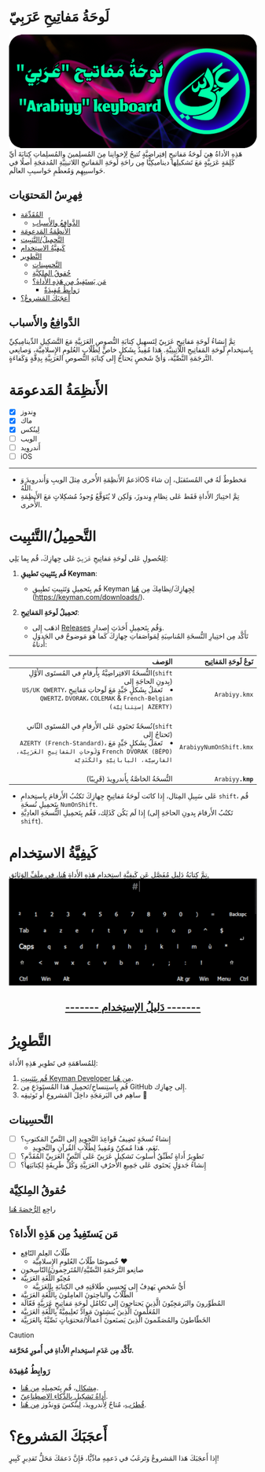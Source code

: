 # <a id="introduction"></a>لَوحَةُ مَفاتِيحِ عَرَبِيّ  
![Banner](Visuals/Banner.png)  
هَذِهِ الأداةُ هِيَ لَوحَةُ مَفاتيحٍ إفتِراضِيَّةٍ تُتيحُ لِإخوانِنا مِنَ المُسلِمينَ والمُسلِماتِ كِتابَةَ أيِّ كَلِمَةٍ عَرَبِيَّةٍ مَعَ تَشكيلِها ديناميكِيًّا مِن راحَةِ لَوحَةِ المَفاتيحِ اللاتينِيَّةِ المُدمَجَةِ أصلًا في حَواسيبِهِم وَمُعظَمِ حَواسيبِ العالَم.

## فِهرِسُ المَحتوَيات  
- [المُقَدِّمَة](#introduction)  
  - [الدَّوافِعُ والأَسباب](#motivations-and-reasons)  
- [الأَنظِمَةُ المَدعومَة](#supported-platforms)  
- [التَّحمِيلُ/التَّثبِيت](#download-install)  
- [كَيفِيَّةُ الاستِخدام](#usage)  
- [التَّطوِير](#development)  
  - [التَّحسِينات](#improvements)  
  - [حُقوقُ المِلكِيَّة](#copyright)  
  - [مَن يَستَفِيدُ مِن هَذِهِ الأَداة؟](#this-tool-will-help)  
    - [رَوابِطُ مُفِيدَةٌ](#useful-links)  
- [أَعجَبَكَ المَشروعُ؟](#like-the-project)  

## <a id="motivations-and-reasons"></a>الدَّوافِعُ والأَسباب
تِمَّ إِنشاءُ لَوحَةِ مَفاتِيحِ عَرَبِيّ لِتَسهِيلِ كِتابَةِ النُّصوصِ العَرَبِيَّةِ مَعَ التَّشكِيلِ الدِّينامِيكِيِّ بِاستِخدامِ لَوحَةِ المَفاتِيحِ اللّاتِينِيَّةِ. هَذا مُفِيدٌ بِشَكلٍ خاصٍّ لِطُلّابِ العُلومِ الإِسلامِيَّة، وَصانِعي التَّرجَمَةِ النَّصِّيَّة، وَأَيِّ شَخصٍ يَحتاجُ إِلى كِتابَةِ النُّصوصِ العَرَبِيَّةِ بِدِقَّةٍ وَكَفاءَةٍ.  

# <a id="supported-platforms"></a>الأَنظِمَةُ المَدعومَة
- [x] ‏وِندوز  
- [x] ‏ماك  
- [x] ‏لِينُكس  
- [ ] ‏الويب  
- [ ] ‏أَندروِيد  
- [ ] ‏iOS  

---  
- دَعمُ الأَنظِمَةِ الأُخرى مِثلَ الويبِ وَأَندروِيدَ وَiOS مَخطوطٌ لَهُ في المُستَقبَل، إِن شاءَ اللَّهُ.  
- تِمَّ اختِبارُ الأَداةِ فَقَط عَلى نِظامِ وِندوزَ، وَلَكِن لا يُتَوَقَّعُ وُجودُ مُشكِلاتٍ مَعَ الأَنظِمَةِ الأُخرى.  

# <a id="download-install"></a>التَّحمِيلُ/التَّثبِيت
لِلحُصولِ عَلى لَوحَةِ مَفاتِيحِ `عَرَبِيّ` عَلى جِهازِكَ، قُم بِما يَلِي:  
1. **قُم بِتَثبِيتِ تَطبِيقِ Keyman**:  
   - قُم بِتَحمِيلِ وَتَثبِيتِ تَطبِيقِ Keyman لِجِهازِكَ/نِظامِكَ مِن [هُنا](https://keyman.com/downloads/)<br>(https://keyman.com/downloads/).  

2. **تَحمِيلُ لَوحَةِ المَفاتِيحِ**:  
   - اذهَب إِلى [Releases](https://github.com/O1Anas/Arabiyy-keyboard/releases) وَقُم بِتَحمِيلِ أَحَدَثِ إِصدارٍ.  
   - تَأَكَّد مِن اختِيارِ النُّسخَةِ المُناسِبَةِ لِمَواصَفاتِ جِهازِكَ كَما هوَ مَوضوحٌ في الجَدوَلِ أَدناهُ:  

| ‏الوَصف | ‏نَوعُ لَوحَةِ المَفاتِيح |
|--:|--:|
| ‏النُّسخَةُ الافتِراضِيَّةُ بِأَرقامٍ في المُستَوى الأَوَّلِ ‏(`shift` بِدونِ الحاجَةِ إِلى)<li dir="rtl">‏تَعمَلُ بِشَكلٍ جَيِّدٍ مَعَ لَوحاتِ مَفاتِيحِ `US/UK QWERTY`، `QWERTZ`، `DVORAK`، `COLEMAK` & `French-Belgian (‏AZERTY إستِثنائِيَّة)`</li>‏ | `Arabiyy.kmx` |
| ‏نُسخَةٌ تَحتَوي عَلى الأَرقامِ في المُستَوى الثّاني ‏(`shift` تَحتاجُ إِلى)<li dir="rtl">تَعمَلُ بِشَكلٍ جَيِّدٍ مَعَ `AZERTY (French-Standard)`، `French DVORAK (BÉPO)` وَ`لَوحاتِ المَفاتِيحِ العَرَبِيَّة، الفارِسِيَّة، اليابانِيَّةِ والكَنَدِيَّة`</li>‏ | `ArabiyyNumOnShift.kmx` | 
| النُّسخَةُ الخاصَّةُ بِأَندروِيدَ (قَرِيبًا) | `Arabiyy`**`.kmp`** | 
- عَلى سَبِيلِ المِثال، إِذا كانَت لَوحَةُ مَفاتِيحِ جِهازِكَ تَكتُبُ الأَرقامَ بِاستِخدامِ `shift`، قُم بِتَحمِيلِ نُسخَةِ `NumOnShift`.  
- إِذا لَم يَكُن كَذَلِك، فَقُم بِتَحمِيلِ النُّسخَةِ العادِيَّةِ (تَكتُبُ الأَرقامَ بِدونِ الحاجَةِ إِلى `shift`).

# <a id="usage"></a>كَيفِيَّةُ الاستِخدام
تِمَّ كِتابَةُ دَلِيلٍ مُفَصَّلٍ عَن كَيفِيَّةِ استِخدامِ هَذِهِ الأَداةِ [هُنا، في مِلَفِّ الوَثائِق.](Docs-ar.md)
![Preview](../Visuals/preview-9om.gif)

<div align="center"><h2><a href="docs-ar.md">------- دَليلُ الإستِخدام -------</a></h2></div>

# <a id="development"></a>التَّطوِيرُ  
لِلمُساهَمَةِ في تَطوِيرِ هَذِهِ الأَداة:
1. [قُم بِتَثبِيتِ Keyman Developer مِن هُنا](https://keyman.com/developer/download).
2. قُم بِاستِنساخِ/تَحمِيلِ هَذا المُستَودَعِ مِن GitHub إِلى جِهازِك.
3. ساهِم في البَرمَجَةِ داخِلَ المَشروعِ أَو تَوثيقِه 💙

## <a id="improvements"></a>التَّحسِينات
- [ ] إِنشاءُ نُسخَةٍ تَضِيفُ قَواعِدَ التَّجوِيدِ إِلى النَّصِّ المَكتوبِ؟
  - نَعَم، هَذا مُمكِنٌ وَمُفِيدٌ لِطُلّابِ القُرآنِ والتَّجوِيدِ.
- [ ] تَطوِيرُ أَداةٍ تُطَبِّقُ أُسلوبَ تَشكِيلِ عَرَبِيّ عَلى النَّصِّ العَرَبِيِّ المُقَدَّمِ؟
- [ ] إِنشاءُ جَدوَلٍ يَحتَوي عَلى جَمِيعِ الأَحرُفِ العَرَبِيَّةِ وَكُلِّ طَرِيقَةٍ لِكِتابَتِها؟

## <a id="copyright"></a>حُقوقُ المِلكِيَّة
راجِع [الرُّخصَةَ هُنا](LICENSE-ar.md)

## <a id="this-tool-will-help"></a>مَن يَستَفِيدُ مِن هَذِهِ الأَداة؟
- طُلّابُ العِلمِ النّافِع
  - خُصوصًا طُلّابُ العُلومِ الإِسلامِيَّة ❤️
- صانِعو التَّرجَمَةِ النَّصِّيَّةِ/المُتَرجِمونَ/النّاسِخون
- مُحِبّو اللُّغَةِ العَرَبِيَّة
  - أَيُّ شَخصٍ يَهدِفُ إِلى تَحسِينِ طَلاقَتِهِ في الكِتابَةِ بِالعَرَبِيَّة
- الطُّلّابُ والباحِثونَ العامِلونَ بِاللُّغَةِ العَرَبِيَّة
- المُطَوِّرونَ والبَرمَجِيّونَ الَّذِينَ يَحتاجونَ إِلى تَكامُلِ لَوحَةِ مَفاتِيحٍ عَرَبِيَّةٍ فَعّالَة
- المُعَلِّمونَ الَّذِينَ يُنشِئونَ مَوادَّ تَعلِيمِيَّةً بِاللُّغَةِ العَرَبِيَّة
- الخَطّاطونَ والمُصَمِّمونَ الَّذِينَ يَصنَعونَ أَعمالًا/مَحتوَياتٍ نَصِّيَّةً بِالعَرَبِيَّة

> [!CAUTION]  
> **تَأَكَّد مِن عَدَمِ استِخدامِ الأَداةِ في أُمورٍ مُحَرَّمَة.**

### <a id="useful-links"></a>رَوابِطُ مُفِيدَة
- [مِشكال](https://github.com/linuxscout/mishkal)، قُم بِتَحمِيلِهِ [مِن هُنا](https://sourceforge.net/projects/mishkal/files/).
- [أَداةُ تَشكِيلٍ بِالذَّكاءِ الاصطِناعِيّ](https://www.tashkil.net/tashkil).
- [قُطرُب](https://github.com/linuxscout/qutrub)، مُتاحٌ لِأَندروِيدَ، لِينُكسَ وَوِندُوز [مِن هُنا](https://qutrub.arabeyes.org/download/).

# <a id="like-the-project"></a>أَعجَبَكَ المَشروع؟
إِذا أَعجَبَكَ هَذا المَشروعُ وَتَرغَبُ في دَعمِهِ مادِّيًّا، فَإِنَّ دَعمَكَ مَحَلُّ تَقدِيرٍ كَبِيرٍ!
